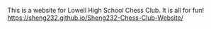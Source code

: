 This is a website for Lowell High School Chess Club. It is all for fun!
https://sheng232.github.io/Sheng232-Chess-Club-Website/

